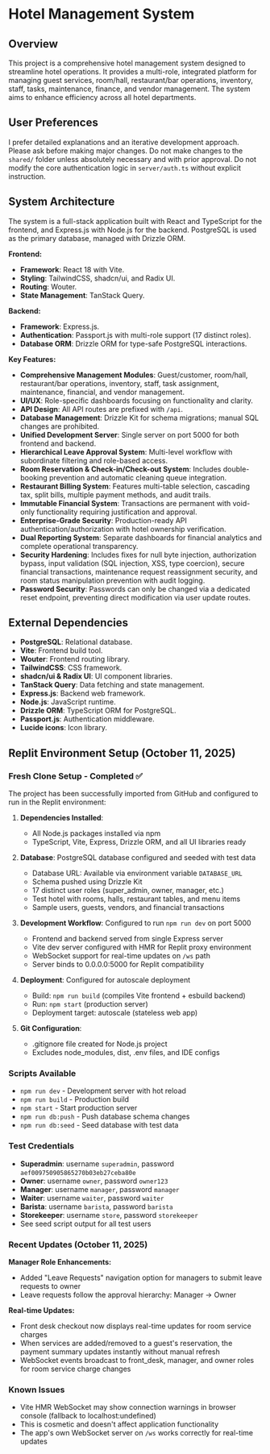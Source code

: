 # Hotel Management System

## Overview
This project is a comprehensive hotel management system designed to streamline hotel operations. It provides a multi-role, integrated platform for managing guest services, room/hall, restaurant/bar operations, inventory, staff, tasks, maintenance, finance, and vendor management. The system aims to enhance efficiency across all hotel departments.

## User Preferences
I prefer detailed explanations and an iterative development approach. Please ask before making major changes. Do not make changes to the `shared/` folder unless absolutely necessary and with prior approval. Do not modify the core authentication logic in `server/auth.ts` without explicit instruction.

## System Architecture
The system is a full-stack application built with React and TypeScript for the frontend, and Express.js with Node.js for the backend. PostgreSQL is used as the primary database, managed with Drizzle ORM.

**Frontend:**
-   **Framework**: React 18 with Vite.
-   **Styling**: TailwindCSS, shadcn/ui, and Radix UI.
-   **Routing**: Wouter.
-   **State Management**: TanStack Query.

**Backend:**
-   **Framework**: Express.js.
-   **Authentication**: Passport.js with multi-role support (17 distinct roles).
-   **Database ORM**: Drizzle ORM for type-safe PostgreSQL interactions.

**Key Features:**
-   **Comprehensive Management Modules**: Guest/customer, room/hall, restaurant/bar operations, inventory, staff, task assignment, maintenance, financial, and vendor management.
-   **UI/UX**: Role-specific dashboards focusing on functionality and clarity.
-   **API Design**: All API routes are prefixed with `/api`.
-   **Database Management**: Drizzle Kit for schema migrations; manual SQL changes are prohibited.
-   **Unified Development Server**: Single server on port 5000 for both frontend and backend.
-   **Hierarchical Leave Approval System**: Multi-level workflow with subordinate filtering and role-based access.
-   **Room Reservation & Check-in/Check-out System**: Includes double-booking prevention and automatic cleaning queue integration.
-   **Restaurant Billing System**: Features multi-table selection, cascading tax, split bills, multiple payment methods, and audit trails.
-   **Immutable Financial System**: Transactions are permanent with void-only functionality requiring justification and approval.
-   **Enterprise-Grade Security**: Production-ready API authentication/authorization with hotel ownership verification.
-   **Dual Reporting System**: Separate dashboards for financial analytics and complete operational transparency.
-   **Security Hardening**: Includes fixes for null byte injection, authorization bypass, input validation (SQL injection, XSS, type coercion), secure financial transactions, maintenance request reassignment security, and room status manipulation prevention with audit logging.
-   **Password Security**: Passwords can only be changed via a dedicated reset endpoint, preventing direct modification via user update routes.

## External Dependencies
-   **PostgreSQL**: Relational database.
-   **Vite**: Frontend build tool.
-   **Wouter**: Frontend routing library.
-   **TailwindCSS**: CSS framework.
-   **shadcn/ui & Radix UI**: UI component libraries.
-   **TanStack Query**: Data fetching and state management.
-   **Express.js**: Backend web framework.
-   **Node.js**: JavaScript runtime.
-   **Drizzle ORM**: TypeScript ORM for PostgreSQL.
-   **Passport.js**: Authentication middleware.
-   **Lucide icons**: Icon library.

## Replit Environment Setup (October 11, 2025)

### Fresh Clone Setup - Completed ✅
The project has been successfully imported from GitHub and configured to run in the Replit environment:

1. **Dependencies Installed**:
   - All Node.js packages installed via npm
   - TypeScript, Vite, Express, Drizzle ORM, and all UI libraries ready

2. **Database**: PostgreSQL database configured and seeded with test data
   - Database URL: Available via environment variable `DATABASE_URL`
   - Schema pushed using Drizzle Kit
   - 17 distinct user roles (super_admin, owner, manager, etc.)
   - Test hotel with rooms, halls, restaurant tables, and menu items
   - Sample users, guests, vendors, and financial transactions

3. **Development Workflow**: Configured to run `npm run dev` on port 5000
   - Frontend and backend served from single Express server
   - Vite dev server configured with HMR for Replit proxy environment
   - WebSocket support for real-time updates on `/ws` path
   - Server binds to 0.0.0.0:5000 for Replit compatibility

4. **Deployment**: Configured for autoscale deployment
   - Build: `npm run build` (compiles Vite frontend + esbuild backend)
   - Run: `npm start` (production server)
   - Deployment target: autoscale (stateless web app)

5. **Git Configuration**:
   - .gitignore file created for Node.js project
   - Excludes node_modules, dist, .env files, and IDE configs

### Scripts Available
- `npm run dev` - Development server with hot reload
- `npm run build` - Production build
- `npm start` - Start production server
- `npm run db:push` - Push database schema changes
- `npm run db:seed` - Seed database with test data

### Test Credentials
- **Superadmin**: username `superadmin`, password `aef009750905865270b03eb27ceba80e`
- **Owner**: username `owner`, password `owner123`
- **Manager**: username `manager`, password `manager`
- **Waiter**: username `waiter`, password `waiter`
- **Barista**: username `barista`, password `barista`
- **Storekeeper**: username `store`, password `storekeeper`
- See seed script output for all test users

### Recent Updates (October 11, 2025)

**Manager Role Enhancements:**
- Added "Leave Requests" navigation option for managers to submit leave requests to owner
- Leave requests follow the approval hierarchy: Manager → Owner

**Real-time Updates:**
- Front desk checkout now displays real-time updates for room service charges
- When services are added/removed to a guest's reservation, the payment summary updates instantly without manual refresh
- WebSocket events broadcast to front_desk, manager, and owner roles for room service charge changes

### Known Issues
- Vite HMR WebSocket may show connection warnings in browser console (fallback to localhost:undefined)
- This is cosmetic and doesn't affect application functionality
- The app's own WebSocket server on `/ws` works correctly for real-time updates